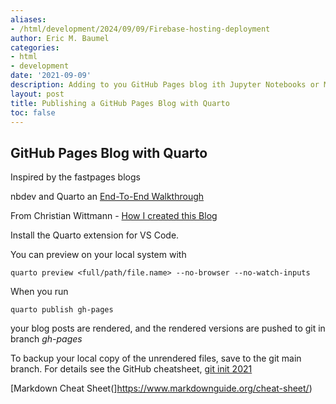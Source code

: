 ```yaml
---
aliases:
- /html/development/2024/09/09/Firebase-hosting-deployment
author: Eric M. Baumel
categories:
- html
- development
date: '2021-09-09'
description: Adding to you GitHub Pages blog ith Jupyter Notebooks or Markdown generated HTML *à la* Fastpages using Quarto.
layout: post
title: Publishing a GitHub Pages Blog with Quarto
toc: false
---
```


## GitHub Pages Blog with Quarto


Inspired by the fastpages blogs

nbdev and Quarto an [End-To-End Walkthrough
](https://nbdev.fast.ai/tutorials/tutorial.html#install-nbdev)

From Christian Wittmann  - [How I created this Blog](https://chrwittm.github.io/posts/2022-10-21-how-i-created-this-blog/)


Install the Quarto extension for VS Code.

You can preview on your local system with

`quarto preview <full/path/file.name> --no-browser --no-watch-inputs`

When you run 

`quarto publish gh-pages`

 your blog posts are rendered, and the rendered versions are pushed to git in branch *gh-pages*

To backup your local copy of the unrendered files, save to the git main branch. For details see the GitHub cheatsheet, [git init 2021]( https://www.ericbaumel.com/posts/2021-01-03-git-init-2021.html)



[Markdown Cheat Sheet(]https://www.markdownguide.org/cheat-sheet/)



